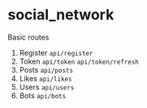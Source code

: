 # social_network

Basic routes

1. Register `api/register`
2. Token `api/token` `api/token/refresh`
3. Posts `api/posts` 
4. Likes `api/likes`
5. Users `api/users`
6. Bots `api/bots`
